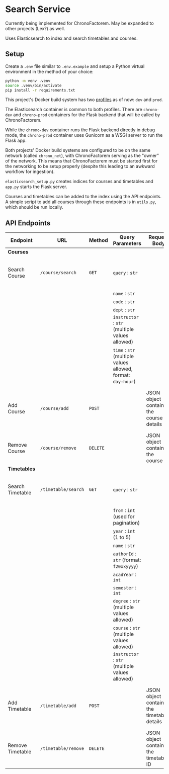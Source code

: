 # Search Service

Currently being implemented for ChronoFactorem. May be expanded to other projects (Lex?) as well.

Uses Elasticsearch to index and search timetables and courses.

## Setup

Create a `.env` file similar to `.env.example` and setup a Python virtual environment in the method of your choice:

```bash
python -m venv .venv
source .venv/bin/activate
pip install -r requirements.txt
```

This project's Docker build system has two [profiles](https://docs.docker.com/compose/profiles/) as of now: `dev` and `prod`.

The Elasticsearch container is common to both profiles. There are `chrono-dev` and `chrono-prod` containers for the Flask backend that will be called by ChronoFactorem.

While the `chrono-dev` container runs the Flask backend directly in debug mode, the `chrono-prod` container uses Gunicorn as a WSGI server to run the Flask app.

Both projects' Docker build systems are configured to be on the same network (called `chrono_net`), with ChronoFactorem serving as the "owner" of the network. This means that ChronoFactorem must be started first for the networking to be setup properly (despite this leading to an awkward workflow for ingestion).

`elasticsearch_setup.py` creates indices for courses and timetables and `app.py` starts the Flask server.

Courses and timetables can be added to the index using the API endpoints. A simple script to add all courses through these endpoints is in `utils.py`, which should be run locally.

## API Endpoints

| **Endpoint**     | **URL**             | **Method** | **Query Parameters**                                         | **Request Body**                             | **Response**                                              |
| ---------------- | ------------------- | ---------- | ------------------------------------------------------------ | -------------------------------------------- | --------------------------------------------------------- |
| **Courses**      |                     |            |                                                              |                                              |                                                           |
| Search Course    | `/course/search`    | `GET`      | `query` : `str`                                              |                                              | **200 OK**: List of courses matching the query            |
|                  |                     |            | `name` : `str`                                               |                                              |                                                           |
|                  |                     |            | `code` : `str`                                               |                                              |                                                           |
|                  |                     |            | `dept` : `str`                                               |                                              |                                                           |
|                  |                     |            | `instructor` : `str` (multiple values allowed)               |                                              |                                                           |
|                  |                     |            | `time` : `str` (multiple values allowed, format: `day:hour`) |                                              |                                                           |
| Add Course       | `/course/add`       | `POST`     |                                                              | JSON object containing the course details    | **201 Created**: JSON object containing course details    |
| Remove Course    | `/course/remove`    | `DELETE`   |                                                              | JSON object containing the course ID         | **204 No Content**                                        |
| **Timetables**   |                     |            |                                                              |                                              |                                                           |
| Search Timetable | `/timetable/search` | `GET`      | `query` : `str`                                              |                                              | **200 OK**: List of timetables matching the query         |
|                  |                     |            | `from` : `int` (used for pagination)                         |                                              |                                                           |
|                  |                     |            | `year` : `int` (1 to 5)                                      |                                              |                                                           |
|                  |                     |            | `name` : `str`                                               |                                              |                                                           |
|                  |                     |            | `authorId` : `str` (format: `f20xxyyyy`)                     |                                              |                                                           |
|                  |                     |            | `acadYear` : `int`                                           |                                              |                                                           |
|                  |                     |            | `semester` : `int`                                           |                                              |                                                           |
|                  |                     |            | `degree` : `str` (multiple values allowed)                   |                                              |                                                           |
|                  |                     |            | `course` : `str` (multiple values allowed)                   |                                              |                                                           |
|                  |                     |            | `instructor` : `str` (multiple values allowed)               |                                              |                                                           |
| Add Timetable    | `/timetable/add`    | `POST`     |                                                              | JSON object containing the timetable details | **201 Created**: JSON object containing timetable details |
| Remove Timetable | `/timetable/remove` | `DELETE`   |                                                              | JSON object containing the timetable ID      | **204 No Content**                                        |
